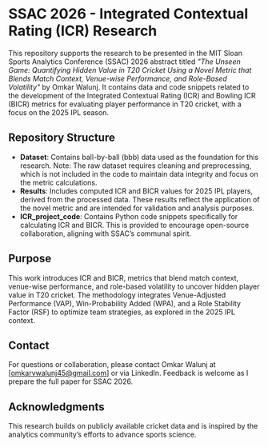 # SSAC 2026 - Integrated Contextual Rating (ICR) Research

This repository supports the research to be presented in the MIT Sloan Sports Analytics Conference (SSAC) 2026 abstract titled *"The Unseen Game: Quantifying Hidden Value in T20 Cricket Using a Novel Metric that Blends Match Context, Venue-wise Performance, and Role-Based Volatility"* by Omkar Walunj. It contains data and code snippets related to the development of the Integrated Contextual Rating (ICR) and Bowling ICR (BICR) metrics for evaluating player performance in T20 cricket, with a focus on the 2025 IPL season.

## Repository Structure

- **Dataset**: Contains ball-by-ball (bbb) data used as the foundation for this research. Note: The raw dataset requires cleaning and preprocessing, which is not included in the code to maintain data integrity and focus on the metric calculations.
- **Results**: Includes computed ICR and BICR values for 2025 IPL players, derived from the processed data. These results reflect the application of the novel metric and are intended for validation and analysis purposes.
- **ICR_project_code**: Contains Python code snippets specifically for calculating ICR and BICR. This is provided to encourage open-source collaboration, aligning with SSAC’s communal spirit.

## Purpose
This work introduces ICR and BICR, metrics that blend match context, venue-wise performance, and role-based volatility to uncover hidden player value in T20 cricket. The methodology integrates Venue-Adjusted Performance (VAP), Win-Probability Added (WPA), and a Role Stability Factor (RSF) to optimize team strategies, as explored in the 2025 IPL context.

## Contact
For questions or collaboration, please contact Omkar Walunj at [omkarvwalunj45@gmail.com] or via LinkedIn. Feedback is welcome as I prepare the full paper for SSAC 2026.

## Acknowledgments
This research builds on publicly available cricket data and is inspired by the analytics community’s efforts to advance sports science.
